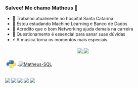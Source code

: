 ### Salvee! Me chamo Matheus 👋

- 🔭 Trabalho atualmente no hospital Santa Catarina
- 🌱 Estou estudando Machine Learning e Banco de Dados
- 👯 Acredito que o bom Networking ajuda demais na carreira
- 🤔 Questionamento é essencial para sanar suas dúvidas
- ⚡ A música torna os momentos mais especiais

<div align="center">
  <a href="https://github.com/MatheusPiske">
  <img height="180em" src="https://github-readme-stats.vercel.app/api?username=MatheusPiske&theme=blue-green"/>
  <img height="180em" src="https://github-readme-stats.vercel.app/api/top-langs/?username=MatheusPiske&theme=blue-green"/>
</div>

  <div style="display: inline_block"><br>
  <img align="center" alt="Matheus-Python" height="30" width="40" src="https://raw.githubusercontent.com/devicons/devicon/master/icons/python/python-original.svg">
  <img align="center" alt="Matheus-SQL" height="30" width="40" 
 src="https://cdn.jsdelivr.net/gh/devicons/devicon/icons/mysql/mysql-original.svg" />
    
 ##
 
<div> 
  <a href="https://www.instagram.com/matheus.araujo4/" target="_blank"><img src="https://img.shields.io/badge/-Instagram-%23E4405F?style=for-the-badge&logo=instagram&logoColor=white" target="_blank"></a>
 <a href="https://discord.com/" target="_blank"><img src="https://img.shields.io/badge/Discord-7289DA?style=for-the-badge&logo=discord&logoColor=white" target="_blank"></a> 
  <a href = "matheus.piske14b@gmail.com"><img src="https://img.shields.io/badge/-Gmail-%23333?style=for-the-badge&logo=gmail&logoColor=white" target="_blank"></a>
  <a href="https://steamcommunity.com/profiles/76561199167536749/" target="_blank"><img src="https://img.shields.io/badge/Steam-000000?style=for-the-badge&logo=steam&logoColor=white" target="_blank"></a>
  <a href="https://open.spotify.com/user/fd602h7uuuknwzsllqmktszox" target="_blank"><img src="https://img.shields.io/badge/Spotify-1ED760?&style=for-the-badge&logo=spotify&logoColor=white" target="_blank"></a> 

